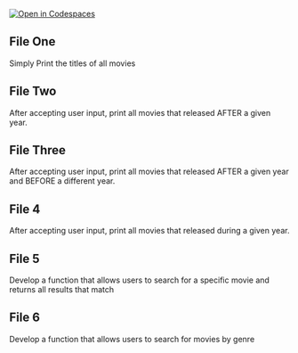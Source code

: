 [![Open in Codespaces](https://classroom.github.com/assets/launch-codespace-2972f46106e565e64193e422d61a12cf1da4916b45550586e14ef0a7c637dd04.svg)](https://classroom.github.com/open-in-codespaces?assignment_repo_id=20803832)
## File One

Simply Print the titles of all movies

## File Two
After accepting user input, print all movies that released AFTER a given year.

## File Three
After accepting user input, print all movies that released AFTER a given year and BEFORE a different year.

## File 4
After accepting user input, print all movies that released during a given year.

## File 5
Develop a function that allows users to search for a specific movie and returns all results that match

## File 6

Develop a function that allows users to search for movies by genre
